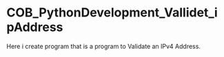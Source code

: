 # COB_PythonDevelopment_Vallidet_ipAddress
Here i create program that is a program to Validate an IPv4 Address.
